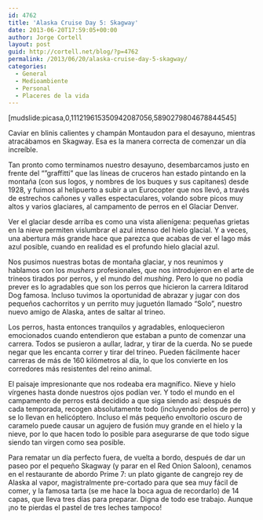 ```yaml
---
id: 4762
title: 'Alaska Cruise Day 5: Skagway'
date: 2013-06-20T17:59:05+00:00
author: Jorge Cortell
layout: post
guid: http://cortell.net/blog/?p=4762
permalink: /2013/06/20/alaska-cruise-day-5-skagway/
categories:
  - General
  - Medioambiente
  - Personal
  - Placeres de la vida
---
```

[mudslide:picasa,0,111219615350942087056,5890279804678844545]

Caviar en blinis calientes y champán Montaudon para el desayuno, mientras atracábamos en Skagway. Esa es la manera correcta de comenzar un día increíble.

Tan pronto como terminamos nuestro desayuno, desembarcamos justo en frente del “”graffitti” que las líneas de cruceros han estado pintando en la montaña (con sus logos, y nombres de los buques y sus capitanes) desde 1928, y fuimos al helipuerto a subir a un Eurocopter que nos llevó, a través de estrechos cañones y valles espectaculares, volando sobre picos muy altos y varios glaciares, al campamento de perros en el Glaciar Denver.

Ver el glaciar desde arriba es como una vista alienígena: pequeñas grietas en la nieve permiten vislumbrar el azul intenso del hielo glacial. Y a veces, una abertura más grande hace que parezca que acabas de ver el lago más azul posible, cuando en realidad es el profundo hielo glacial azul.

Nos pusimos nuestras botas de montaña glaciar, y nos reunimos y hablamos con los _mushers_ profesionales, que nos introdujeron en el arte de trineos tirados por perros, y el mundo del _mushing_. Pero lo que no podía prever es lo agradables que son los perros que hicieron la carrera Iditarod Dog famosa. Incluso tuvimos la oportunidad de abrazar y jugar con dos pequeños cachorritos y un perrito muy juguetón llamado &#8220;Solo&#8221;, nuestro nuevo amigo de Alaska, antes de saltar al trineo.

Los perros, hasta entonces tranquilos y agradables, enloquecieron emocionados cuando entendieron que estaban a punto de comenzar una carrera. Todos se pusieron a aullar, ladrar, y tirar de la cuerda. No se puede negar que les encanta correr y tirar del trineo. Pueden fácilmente hacer carreras de más de 160 kilómetros al día, lo que los convierte en los corredores más resistentes del reino animal.

El paisaje impresionante que nos rodeaba era magnífico. Nieve y hielo vírgenes hasta donde nuestros ojos podían ver. Y todo el mundo en el campamento de perros está decidido a que siga siendo así: después de cada temporada, recogen absolutamente todo (incluyendo pelos de perro) y se lo llevan en helicóptero. Incluso el más pequeño envoltorio oscuro de caramelo puede causar un agujero de fusión muy grande en el hielo y la nieve, por lo que hacen todo lo posible para asegurarse de que todo sigue siendo tan virgen como sea posible.

Para rematar un día perfecto fuera, de vuelta a bordo, después de dar un paseo por el pequeño Skagway (y parar en el Red Onion Saloon), cenamos en el restaurante de abordo Prime 7: un plato gigante de cangrejo rey de Alaska al vapor, magistralmente pre-cortado para que sea muy fácil de comer, y la famosa tarta (se me hace la boca agua de recordarlo) de 14 capas, que lleva tres días para preparar. Digna de todo ese trabajo. Aunque ¡no te pierdas el pastel de tres leches tampoco!